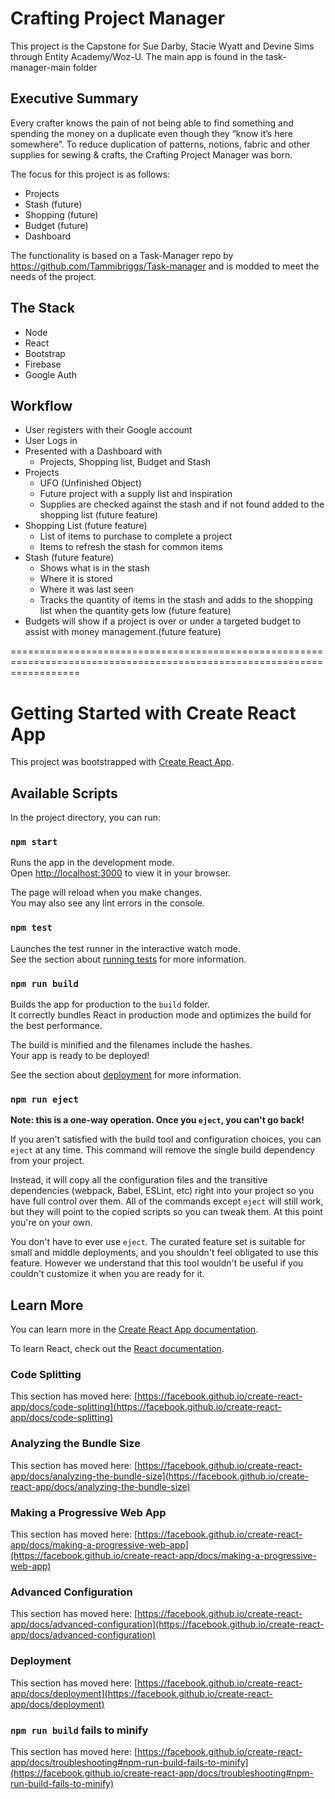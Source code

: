 # Crafting Project Manager

This project is the Capstone for Sue Darby, Stacie Wyatt and Devine Sims through Entity Academy/Woz-U. The main app is found in the task-manager-main folder

## Executive Summary

Every crafter knows the pain of not being able to find something and spending the money on a duplicate even though they “know it’s here somewhere”. To reduce duplication of patterns, notions, fabric and other supplies for sewing & crafts, the Crafting Project Manager was born. 

The focus for this project is as follows:

- Projects
- Stash (future)
- Shopping (future)
- Budget (future)
- Dashboard

The functionality is based on a Task-Manager repo by https://github.com/Tammibriggs/Task-manager and is modded to meet the needs of the project.

## The Stack

- Node
- React
- Bootstrap
- Firebase
- Google Auth

## Workflow

- User registers with their Google account
- User Logs in
- Presented with a Dashboard with
  -   Projects, Shopping list, Budget and Stash
- Projects 
  -   UFO (Unfinished Object) 
  -   Future project with a supply list and inspiration
  -   Supplies are checked against the stash and if not found added to the shopping list (future feature)
- Shopping List (future feature)
  -   List of items to purchase to complete a project
  -   Items to refresh the stash for common items
- Stash (future feature)
  -   Shows what is in the stash
  -   Where it is stored
  -   Where it was last seen
  -   Tracks the quantity of items in the stash and adds to the shopping list when the quantity gets low (future feature)
- Budgets will show if a project is over or under a targeted budget to assist with money management.(future feature)


========================================================================================================================

# Getting Started with Create React App

This project was bootstrapped with [Create React App](https://github.com/facebook/create-react-app).

## Available Scripts

In the project directory, you can run:

### `npm start`

Runs the app in the development mode.\
Open [http://localhost:3000](http://localhost:3000) to view it in your browser.

The page will reload when you make changes.\
You may also see any lint errors in the console.

### `npm test`

Launches the test runner in the interactive watch mode.\
See the section about [running tests](https://facebook.github.io/create-react-app/docs/running-tests) for more information.

### `npm run build`

Builds the app for production to the `build` folder.\
It correctly bundles React in production mode and optimizes the build for the best performance.

The build is minified and the filenames include the hashes.\
Your app is ready to be deployed!

See the section about [deployment](https://facebook.github.io/create-react-app/docs/deployment) for more information.

### `npm run eject`

**Note: this is a one-way operation. Once you `eject`, you can't go back!**

If you aren't satisfied with the build tool and configuration choices, you can `eject` at any time. This command will remove the single build dependency from your project.

Instead, it will copy all the configuration files and the transitive dependencies (webpack, Babel, ESLint, etc) right into your project so you have full control over them. All of the commands except `eject` will still work, but they will point to the copied scripts so you can tweak them. At this point you're on your own.

You don't have to ever use `eject`. The curated feature set is suitable for small and middle deployments, and you shouldn't feel obligated to use this feature. However we understand that this tool wouldn't be useful if you couldn't customize it when you are ready for it.

## Learn More

You can learn more in the [Create React App documentation](https://facebook.github.io/create-react-app/docs/getting-started).

To learn React, check out the [React documentation](https://reactjs.org/).

### Code Splitting

This section has moved here: [https://facebook.github.io/create-react-app/docs/code-splitting](https://facebook.github.io/create-react-app/docs/code-splitting)

### Analyzing the Bundle Size

This section has moved here: [https://facebook.github.io/create-react-app/docs/analyzing-the-bundle-size](https://facebook.github.io/create-react-app/docs/analyzing-the-bundle-size)

### Making a Progressive Web App

This section has moved here: [https://facebook.github.io/create-react-app/docs/making-a-progressive-web-app](https://facebook.github.io/create-react-app/docs/making-a-progressive-web-app)

### Advanced Configuration

This section has moved here: [https://facebook.github.io/create-react-app/docs/advanced-configuration](https://facebook.github.io/create-react-app/docs/advanced-configuration)

### Deployment

This section has moved here: [https://facebook.github.io/create-react-app/docs/deployment](https://facebook.github.io/create-react-app/docs/deployment)

### `npm run build` fails to minify

This section has moved here: [https://facebook.github.io/create-react-app/docs/troubleshooting#npm-run-build-fails-to-minify](https://facebook.github.io/create-react-app/docs/troubleshooting#npm-run-build-fails-to-minify)
